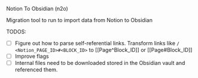 Notion To Obsidian (n2o)

Migration tool to run to import data from Notion to Obsidian

TODOS:
- [ ] Figure out how to parse self-referential links. Transform links like `/   <Notion_PAGE_ID>#<BLOCK_ID>` to [[Page^Block_ID]] or [[Page#Block_ID]]
- [ ] Improve flags
- [ ] Internal files need to be downloaded stored in the Obsidian vault and referenced them.
